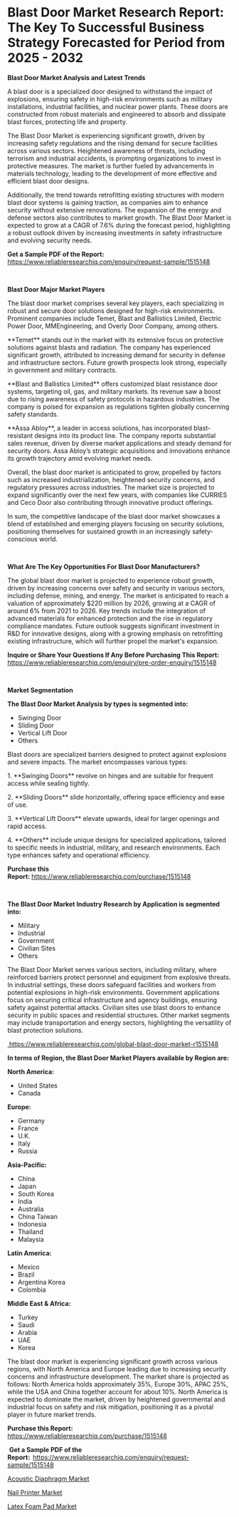 <p><h1>Blast Door Market Research Report: The Key To Successful Business Strategy Forecasted for Period from 2025 - 2032</h1></p><p><strong>Blast Door Market Analysis and Latest Trends</strong></p>
<p><p>A blast door is a specialized door designed to withstand the impact of explosions, ensuring safety in high-risk environments such as military installations, industrial facilities, and nuclear power plants. These doors are constructed from robust materials and engineered to absorb and dissipate blast forces, protecting life and property.</p><p>The Blast Door Market is experiencing significant growth, driven by increasing safety regulations and the rising demand for secure facilities across various sectors. Heightened awareness of threats, including terrorism and industrial accidents, is prompting organizations to invest in protective measures. The market is further fueled by advancements in materials technology, leading to the development of more effective and efficient blast door designs.</p><p>Additionally, the trend towards retrofitting existing structures with modern blast door systems is gaining traction, as companies aim to enhance security without extensive renovations. The expansion of the energy and defense sectors also contributes to market growth. The Blast Door Market is expected to grow at a CAGR of 7.6% during the forecast period, highlighting a robust outlook driven by increasing investments in safety infrastructure and evolving security needs.</p></p>
<p><strong>Get a Sample PDF of the Report:&nbsp;</strong> <a href="https://www.reliableresearchiq.com/enquiry/request-sample/1515148?utm_campaign=1137&utm_medium=2&utm_source=Github&utm_content=ia&utm_term=08022025&utm_id=blast-door">https://www.reliableresearchiq.com/enquiry/request-sample/1515148</a></p>
<p>&nbsp;</p>
<p><strong>Blast Door Major Market Players</strong></p>
<p><p>The blast door market comprises several key players, each specializing in robust and secure door solutions designed for high-risk environments. Prominent companies include Temet, Blast and Ballistics Limited, Electric Power Door, MMEngineering, and Overly Door Company, among others.</p><p>**Temet** stands out in the market with its extensive focus on protective solutions against blasts and radiation. The company has experienced significant growth, attributed to increasing demand for security in defense and infrastructure sectors. Future growth prospects look strong, especially in government and military contracts.</p><p>**Blast and Ballistics Limited** offers customized blast resistance door systems, targeting oil, gas, and military markets. Its revenue saw a boost due to rising awareness of safety protocols in hazardous industries. The company is poised for expansion as regulations tighten globally concerning safety standards.</p><p>**Assa Abloy**, a leader in access solutions, has incorporated blast-resistant designs into its product line. The company reports substantial sales revenue, driven by diverse market applications and steady demand for security doors. Assa Abloy’s strategic acquisitions and innovations enhance its growth trajectory amid evolving market needs.</p><p>Overall, the blast door market is anticipated to grow, propelled by factors such as increased industrialization, heightened security concerns, and regulatory pressures across industries. The market size is projected to expand significantly over the next few years, with companies like CURRIES and Ceco Door also contributing through innovative product offerings. </p><p>In sum, the competitive landscape of the blast door market showcases a blend of established and emerging players focusing on security solutions, positioning themselves for sustained growth in an increasingly safety-conscious world.</p></p>
<p>&nbsp;</p>
<p><strong>What Are The Key Opportunities For Blast Door Manufacturers?</strong></p>
<p><p>The global blast door market is projected to experience robust growth, driven by increasing concerns over safety and security in various sectors, including defense, mining, and energy. The market is anticipated to reach a valuation of approximately $220 million by 2026, growing at a CAGR of around 6% from 2021 to 2026. Key trends include the integration of advanced materials for enhanced protection and the rise in regulatory compliance mandates. Future outlook suggests significant investment in R&D for innovative designs, along with a growing emphasis on retrofitting existing infrastructure, which will further propel the market's expansion.</p></p>
<p><strong>Inquire or Share Your Questions If Any Before Purchasing This Report:</strong> <a href="https://www.reliableresearchiq.com/enquiry/pre-order-enquiry/1515148?utm_campaign=1137&utm_medium=2&utm_source=Github&utm_content=ia&utm_term=08022025&utm_id=blast-door">https://www.reliableresearchiq.com/enquiry/pre-order-enquiry/1515148</a></p>
<p>&nbsp;</p>
<p><strong>Market Segmentation</strong></p>
<p><strong>The Blast Door Market Analysis by types is segmented into:</strong></p>
<p><ul><li>Swinging Door</li><li>Sliding Door</li><li>Vertical Lift Door</li><li>Others</li></ul></p>
<p><p>Blast doors are specialized barriers designed to protect against explosions and severe impacts. The market encompasses various types: </p><p>1. **Swinging Doors** revolve on hinges and are suitable for frequent access while sealing tightly.  </p><p>2. **Sliding Doors** slide horizontally, offering space efficiency and ease of use.  </p><p>3. **Vertical Lift Doors** elevate upwards, ideal for larger openings and rapid access.  </p><p>4. **Others** include unique designs for specialized applications, tailored to specific needs in industrial, military, and research environments. Each type enhances safety and operational efficiency.</p></p>
<p><strong>Purchase this Report:&nbsp;</strong><a href="https://www.reliableresearchiq.com/purchase/1515148?utm_campaign=1137&utm_medium=2&utm_source=Github&utm_content=ia&utm_term=08022025&utm_id=blast-door">https://www.reliableresearchiq.com/purchase/1515148</a></p>
<p>&nbsp;</p>
<p><strong>The Blast Door Market Industry Research by Application is segmented into:</strong></p>
<p><ul><li>Military</li><li>Industrial</li><li>Government</li><li>Civilian Sites</li><li>Others</li></ul></p>
<p><p>The Blast Door Market serves various sectors, including military, where reinforced barriers protect personnel and equipment from explosive threats. In industrial settings, these doors safeguard facilities and workers from potential explosions in high-risk environments. Government applications focus on securing critical infrastructure and agency buildings, ensuring safety against potential attacks. Civilian sites use blast doors to enhance security in public spaces and residential structures. Other market segments may include transportation and energy sectors, highlighting the versatility of blast protection solutions.</p></p>
<p><a href="https://www.reliableresearchiq.com/global-blast-door-market-r1515148?utm_campaign=1137&utm_medium=2&utm_source=Github&utm_content=ia&utm_term=08022025&utm_id=blast-door">&nbsp;https://www.reliableresearchiq.com/global-blast-door-market-r1515148</a></p>
<p><strong>In terms of Region, the Blast Door Market Players available by Region are:</strong></p>
<p>
    <p> <strong> North America: </strong>
        <ul>
            <li>United States</li>
            <li>Canada</li>
        </ul>
        </p> 
    <p> <strong> Europe: </strong>
        <ul>
            <li>Germany</li>
            <li>France</li>
            <li>U.K.</li>
            <li>Italy</li>
            <li>Russia</li>
        </ul>
        </p> 
    <p> <strong> Asia-Pacific: </strong>
        <ul>
            <li>China</li>
            <li>Japan</li>
            <li>South Korea</li>
            <li>India</li>
            <li>Australia</li>
            <li>China Taiwan</li>
            <li>Indonesia</li>
            <li>Thailand</li>
            <li>Malaysia</li>
        </ul>
        </p> 
    <p> <strong> Latin America: </strong>
        <ul>
            <li>Mexico</li>
            <li>Brazil</li>
            <li>Argentina Korea</li>
            <li>Colombia</li>
        </ul>
        </p> 
    <p> <strong> Middle East & Africa: </strong>
        <ul>
            <li>Turkey</li>
            <li>Saudi</li>
            <li>Arabia</li>
            <li>UAE</li>
            <li>Korea</li>
        </ul>
    </p>
    </p>
<p><p>The blast door market is experiencing significant growth across various regions, with North America and Europe leading due to increasing security concerns and infrastructure development. The market share is projected as follows: North America holds approximately 35%, Europe 30%, APAC 25%, while the USA and China together account for about 10%. North America is expected to dominate the market, driven by heightened governmental and industrial focus on safety and risk mitigation, positioning it as a pivotal player in future market trends.</p></p>
<p><strong>Purchase this Report: </strong><a href="https://www.reliableresearchiq.com/purchase/1515148?utm_campaign=1137&utm_medium=2&utm_source=Github&utm_content=ia&utm_term=08022025&utm_id=blast-door">https://www.reliableresearchiq.com/purchase/1515148</a></p>
<p>&nbsp;<strong>Get a Sample PDF of the Report:&nbsp;&nbsp;</strong><a href="https://www.reliableresearchiq.com/enquiry/request-sample/1515148?utm_campaign=1137&utm_medium=2&utm_source=Github&utm_content=ia&utm_term=08022025&utm_id=blast-door">https://www.reliableresearchiq.com/enquiry/request-sample/1515148</a></p>
<p><strong></strong></p>
<p><p><a href="https://github.com/rajzerguojun/Market-Research-Report-List-1/blob/main/acoustic-diaphragm-market.md?utm_campaign=1137&utm_medium=2&utm_source=Github&utm_content=ia&utm_term=08022025&utm_id=blast-door">Acoustic Diaphragm Market</a></p><p><a href="https://github.com/ylnneariiel/Market-Research-Report-List-1/blob/main/nail-printer-market.md?utm_campaign=1137&utm_medium=2&utm_source=Github&utm_content=ia&utm_term=08022025&utm_id=blast-door">Nail Printer Market</a></p><p><a href="https://github.com/sevitadwiani/Market-Research-Report-List-1/blob/main/latex-foam-pad-market.md?utm_campaign=1137&utm_medium=2&utm_source=Github&utm_content=ia&utm_term=08022025&utm_id=blast-door">Latex Foam Pad Market</a></p></p>